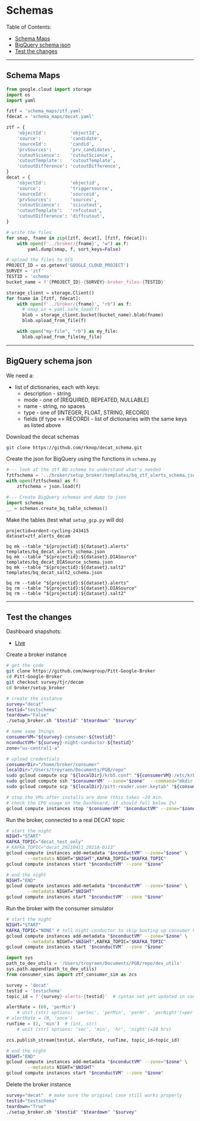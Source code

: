 # Schemas

Table of Contents:
- [Schema Maps](#schema-maps)
- [BigQuery schema json](#bigquery-schema-json)
- [Test the changes](#test-the-changes)

---

## Schema Maps
<!-- fs -->
```python
from google.cloud import storage
import os
import yaml

fztf = 'schema_maps/ztf.yaml'
fdecat = 'schema_maps/decat.yaml'

ztf = {
    'objectId':         'objectId',
    'source':           'candidate',
    'sourceId':         'candid',
    'prvSources':       'prv_candidates',
    'cutoutScience':    'cutoutScience',
    'cutoutTemplate':   'cutoutTemplate',
    'cutoutDifference': 'cutoutDifference',
}
decat = {
    'objectId':         'objectid',
    'source':           'triggersource',
    'sourceId':         'sourceid',
    'prvSources':       'sources',
    'cutoutScience':    'scicutout',
    'cutoutTemplate':   'refcutout',
    'cutoutDifference': 'diffcutout',
}

# write the files
for smap, fname in zip([ztf, decat], [fztf, fdecat]):
    with open(f'../broker/{fname}', "w") as f:
        yaml.dump(smap, f, sort_keys=False)

# upload the files to GCS
PROJECT_ID = os.getenv('GOOGLE_CLOUD_PROJECT')
SURVEY = 'ztf'
TESTID = 'schema'
bucket_name = f'{PROJECT_ID}-{SURVEY}-broker_files-{TESTID}'

storage_client = storage.Client()
for fname in [fztf, fdecat]:
    with open(f'../broker/{fname}', "rb") as f:
      # smap_in = yaml.safe_load(f)
      blob = storage_client.bucket(bucket_name).blob(fname)
      blob.upload_from_file(f)

    with open("my-file", "rb") as my_file:
      blob.upload_from_file(my_file)
```


<!-- fe # Schema Maps -->
---

## BigQuery schema json
<!-- fs -->
We need a:
- list of dictionaries, each with keys:
    - description - string
    - mode - one of [REQUIRED, REPEATED, NULLABLE]
    - name - string, no spaces
    - type - one of [INTEGER, FLOAT, STRING, RECORD]
    - fields (if type == RECORD) - list of dictionaries with the same keys as listed above

Download the decat schemas
```bash
git clone https://github.com/rknop/decat_schema.git
```

Create the json for BigQuery using the functions in `schema.py`
```python
#--- look at the ztf BQ schema to understand what's needed
fztfschema = '../broker/setup_broker/templates/bq_ztf_alerts_schema.json'
with open(fztfschema) as f:
    ztfschema = json.load(f)

#--- Create BigQuery schemas and dump to json
import schemas
__ = schemas.create_bq_table_schemas()
```

Make the tables (test what `setup_gcp.py` will do)
```
projectid=ardent-cycling-243415
dataset=ztf_alerts_decam

bq mk --table "${projectid}:${dataset}.alerts" templates/bq_decat_alerts_schema.json
bq mk --table "${projectid}:${dataset}.DIASource" templates/bq_decat_DIASource_schema.json
bq mk --table "${projectid}:${dataset}.salt2" templates/bq_decat_salt2_schema.json

bq rm --table "${projectid}:${dataset}.alerts"
bq rm --table "${projectid}:${dataset}.DIASource"
bq rm --table "${projectid}:${dataset}.salt2"
```

<!-- fe BigQuery schema json -->
---

## Test the changes
<!-- fs -->
Dashboard snapshots:
- [Live](https://console.cloud.google.com/monitoring/dashboards/builder/broker-instance-decat-testschema)

Create a broker instance
```bash
# get the code
git clone https://github.com/mwvgroup/Pitt-Google-Broker
cd Pitt-Google-Broker
git checkout survey/tjr/decam
cd broker/setup_broker

# create the instance
survey="decat"
testid="testschema"
teardown="False"
./setup_broker.sh "$testid" "$teardown" "$survey"

# name some things
consumerVM="${survey}-consumer-${testid}"
nconductVM="${survey}-night-conductor-${testid}"
zone="us-central1-a"

# upload credentials
consumerDir="/home/broker/consumer"
localDir="/Users/troyraen/Documents/PGB/repo"
sudo gcloud compute scp "${localDir}/krb5.conf" "${consumerVM}:/etc/krb5.conf" --zone="$zone"
sudo gcloud compute ssh "$consumerVM" --zone="$zone"  --command="mkdir -p ${consumerDir}"
sudo gcloud compute scp "${localDir}/pitt-reader.user.keytab" "${consumerVM}:${consumerDir}/pitt-reader.user.keytab" --zone="$zone"

# stop the VMs after installs are done (this takes ~20 min.
# check the CPU usage on the Dashboard, it should fall below 1%)
gcloud compute instances stop "$consumerVM" "$nconductVM" --zone="$zone"
```

Run the broker, connected to a real DECAT topic
```bash
# start the night
NIGHT="START"
KAFKA_TOPIC="decat_test_only"
# KAFKA_TOPIC="decat_20210411_2021A-0113"
gcloud compute instances add-metadata "$nconductVM" --zone="$zone" \
        --metadata NIGHT="$NIGHT",KAFKA_TOPIC="$KAFKA_TOPIC"
gcloud compute instances start "$nconductVM" --zone "$zone"

# end the night
NIGHT="END"
gcloud compute instances add-metadata "$nconductVM" --zone="$zone" \
        --metadata NIGHT="$NIGHT"
gcloud compute instances start "$nconductVM" --zone "$zone"

```

Run the broker with the consumer simulator
```bash
# start the night
NIGHT="START"
KAFKA_TOPIC="NONE" # tell night-conductor to skip booting up consumer VM
gcloud compute instances add-metadata "$nconductVM" --zone="$zone" \
        --metadata NIGHT="$NIGHT",KAFKA_TOPIC="$KAFKA_TOPIC"
gcloud compute instances start "$nconductVM" --zone "$zone"
```
```python
import sys
path_to_dev_utils = '/Users/troyraen/Documents/PGB/repo/dev_utils'
sys.path.append(path_to_dev_utils)
from consumer_sims import ztf_consumer_sim as zcs

survey = 'decat'
testid = 'testschema'
topic_id = f'{survey}-alerts-{testid}'  # syntax not yet updated in consumer sim

alertRate = (60, 'perMin')
    # unit (str) options: 'perSec', 'perMin', 'perHr', 'perNight'(=per 10 hrs)
# alertRate = (N, 'once')
runTime = (2, 'min')  # (int, str)
    # unit (str) options: 'sec', 'min', 'hr', 'night'(=10 hrs)

zcs.publish_stream(testid, alertRate, runTime, topic_id=topic_id)
```
```bash
# end the night
NIGHT="END"
gcloud compute instances add-metadata "$nconductVM" --zone="$zone" \
        --metadata NIGHT="$NIGHT"
gcloud compute instances start "$nconductVM" --zone "$zone"
```

Delete the broker instance
```bash
survey="decat"  # make sure the original case still works properly
testid="testschema"
teardown="True"
./setup_broker.sh "$testid" "$teardown" "$survey"
```


<!-- fe Test the changes -->
